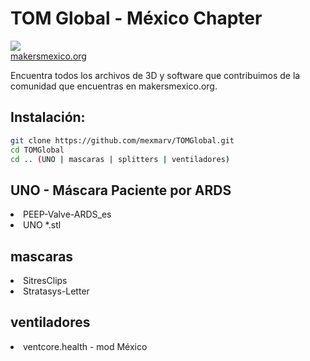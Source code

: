 # TOM Global - México Chapter
<img src="https://makersmexico.org/foro/tomlogo.png"></br>
<a target="TOM" href="www.makersmexico.org">makersmexico.org</a>

Encuentra todos los archivos de 3D y software que contribuimos de la comunidad que encuentras en makersmexico.org.

## Instalación:
```bash
git clone https://github.com/mexmarv/TOMGlobal.git
cd TOMGlobal
cd .. (UNO | mascaras | splitters | ventiladores)
```
## UNO - Máscara Paciente por ARDS
<li>PEEP-Valve-ARDS_es</li>
<li>UNO *.stl</li>

## mascaras
<li>SitresClips</li>
<li>Stratasys-Letter</li>

## ventiladores
<li>ventcore.health - mod México</li>
